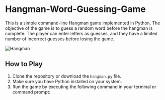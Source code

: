 # Hangman-Word-Guessing-Game


This is a simple command-line Hangman game implemented in Python. The objective of the game is to guess a random word before the hangman is complete. The player can enter letters as guesses, and they have a limited number of incorrect guesses before losing the game.

![Hangman](hangman.png)

## How to Play

1. Clone the repository or download the `hangman.py` file.
2. Make sure you have Python installed on your system.
3. Run the game by executing the following command in your terminal or command prompt:

